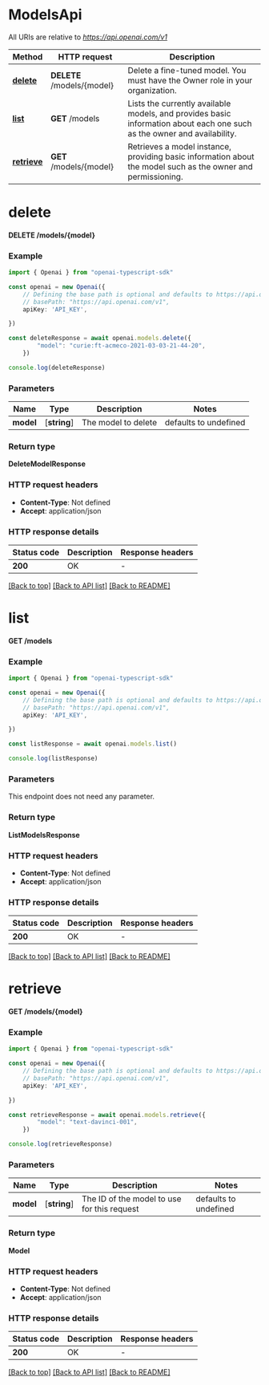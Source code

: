 # ModelsApi

All URIs are relative to *https://api.openai.com/v1*

Method | HTTP request | Description
------------- | ------------- | -------------
[**delete**](ModelsApi.md#delete) | **DELETE** /models/{model} | Delete a fine-tuned model. You must have the Owner role in your organization.
[**list**](ModelsApi.md#list) | **GET** /models | Lists the currently available models, and provides basic information about each one such as the owner and availability.
[**retrieve**](ModelsApi.md#retrieve) | **GET** /models/{model} | Retrieves a model instance, providing basic information about the model such as the owner and permissioning.


# **delete**

#### **DELETE** /models/{model}


### Example


```typescript
import { Openai } from "openai-typescript-sdk"

const openai = new Openai({
    // Defining the base path is optional and defaults to https://api.openai.com/v1
    // basePath: "https://api.openai.com/v1",
    apiKey: 'API_KEY',

})

const deleteResponse = await openai.models.delete({
        "model": "curie:ft-acmeco-2021-03-03-21-44-20",
    })

console.log(deleteResponse)

```


### Parameters

Name | Type | Description  | Notes
------------- | ------------- | ------------- | -------------
 **model** | [**string**] | The model to delete | defaults to undefined


### Return type

**DeleteModelResponse**

### HTTP request headers

 - **Content-Type**: Not defined
 - **Accept**: application/json


### HTTP response details
| Status code | Description | Response headers |
|-------------|-------------|------------------|
**200** | OK |  -  |

[[Back to top]](#) [[Back to API list]](../README.md#documentation-for-api-endpoints) [[Back to README]](../README.md)

# **list**

#### **GET** /models


### Example


```typescript
import { Openai } from "openai-typescript-sdk"

const openai = new Openai({
    // Defining the base path is optional and defaults to https://api.openai.com/v1
    // basePath: "https://api.openai.com/v1",
    apiKey: 'API_KEY',

})

const listResponse = await openai.models.list()

console.log(listResponse)

```


### Parameters
This endpoint does not need any parameter.


### Return type

**ListModelsResponse**

### HTTP request headers

 - **Content-Type**: Not defined
 - **Accept**: application/json


### HTTP response details
| Status code | Description | Response headers |
|-------------|-------------|------------------|
**200** | OK |  -  |

[[Back to top]](#) [[Back to API list]](../README.md#documentation-for-api-endpoints) [[Back to README]](../README.md)

# **retrieve**

#### **GET** /models/{model}


### Example


```typescript
import { Openai } from "openai-typescript-sdk"

const openai = new Openai({
    // Defining the base path is optional and defaults to https://api.openai.com/v1
    // basePath: "https://api.openai.com/v1",
    apiKey: 'API_KEY',

})

const retrieveResponse = await openai.models.retrieve({
        "model": "text-davinci-001",
    })

console.log(retrieveResponse)

```


### Parameters

Name | Type | Description  | Notes
------------- | ------------- | ------------- | -------------
 **model** | [**string**] | The ID of the model to use for this request | defaults to undefined


### Return type

**Model**

### HTTP request headers

 - **Content-Type**: Not defined
 - **Accept**: application/json


### HTTP response details
| Status code | Description | Response headers |
|-------------|-------------|------------------|
**200** | OK |  -  |

[[Back to top]](#) [[Back to API list]](../README.md#documentation-for-api-endpoints) [[Back to README]](../README.md)


